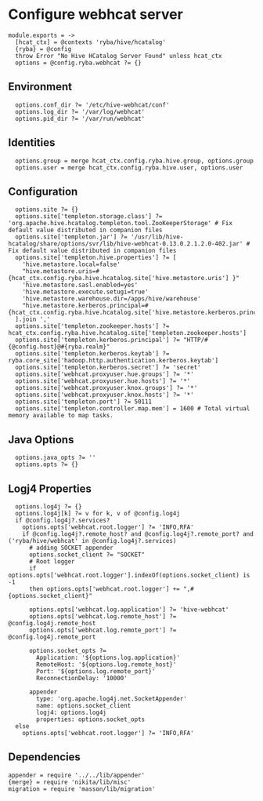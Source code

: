 
# Configure webhcat server

    module.exports = ->
      [hcat_ctx] = @contexts 'ryba/hive/hcatalog'
      {ryba} = @config
      throw Error "No Hive HCatalog Server Found" unless hcat_ctx
      options = @config.ryba.webhcat ?= {}

## Environment

      options.conf_dir ?= '/etc/hive-webhcat/conf'
      options.log_dir ?= '/var/log/webhcat'
      options.pid_dir ?= '/var/run/webhcat'

## Identities

      options.group = merge hcat_ctx.config.ryba.hive.group, options.group
      options.user = merge hcat_ctx.config.ryba.hive.user, options.user

## Configuration

      options.site ?= {}
      options.site['templeton.storage.class'] ?= 'org.apache.hive.hcatalog.templeton.tool.ZooKeeperStorage' # Fix default value distributed in companion files
      options.site['templeton.jar'] ?= '/usr/lib/hive-hcatalog/share/options/svr/lib/hive-webhcat-0.13.0.2.1.2.0-402.jar' # Fix default value distributed in companion files
      options.site['templeton.hive.properties'] ?= [
        'hive.metastore.local=false'
        "hive.metastore.uris=#{hcat_ctx.config.ryba.hive.hcatalog.site['hive.metastore.uris'] }"
        'hive.metastore.sasl.enabled=yes'
        'hive.metastore.execute.setugi=true'
        'hive.metastore.warehouse.dir=/apps/hive/warehouse'
        "hive.metastore.kerberos.principal=#{hcat_ctx.config.ryba.hive.hcatalog.site['hive.metastore.kerberos.principal']}"
      ].join ','
      options.site['templeton.zookeeper.hosts'] ?= hcat_ctx.config.ryba.hive.hcatalog.site['templeton.zookeeper.hosts']
      options.site['templeton.kerberos.principal'] ?= "HTTP/#{@config.host}@#{ryba.realm}"
      options.site['templeton.kerberos.keytab'] ?= ryba.core_site['hadoop.http.authentication.kerberos.keytab']
      options.site['templeton.kerberos.secret'] ?= 'secret'
      options.site['webhcat.proxyuser.hue.groups'] ?= '*'
      options.site['webhcat.proxyuser.hue.hosts'] ?= '*'
      options.site['webhcat.proxyuser.knox.groups'] ?= '*'
      options.site['webhcat.proxyuser.knox.hosts'] ?= '*'
      options.site['templeton.port'] ?= 50111
      options.site['templeton.controller.map.mem'] = 1600 # Total virtual memory available to map tasks.

## Java Options

      options.java_opts ?= ''
      options.opts ?= {}

## Logj4 Properties

      options.log4j ?= {}
      options.log4j[k] ?= v for k, v of @config.log4j
      if @config.log4j?.services?
        options.opts['webhcat.root.logger'] ?= 'INFO,RFA'
        if @config.log4j?.remote_host? and @config.log4j?.remote_port? and ('ryba/hive/webhcat' in @config.log4j?.services)
          # adding SOCKET appender
          options.socket_client ?= "SOCKET"
          # Root logger
          if options.opts['webhcat.root.logger'].indexOf(options.socket_client) is -1
          then options.opts['webhcat.root.logger'] += ",#{options.socket_client}"

          options.opts['webhcat.log.application'] ?= 'hive-webhcat'
          options.opts['webhcat.log.remote_host'] ?= @config.log4j.remote_host
          options.opts['webhcat.log.remote_port'] ?= @config.log4j.remote_port

          options.socket_opts ?=
            Application: '${options.log.application}'
            RemoteHost: '${options.log.remote_host}'
            Port: '${options.log.remote_port}'
            ReconnectionDelay: '10000'

          appender
            type: 'org.apache.log4j.net.SocketAppender'
            name: options.socket_client
            logj4: options.log4j
            properties: options.socket_opts
      else
        options.opts['webhcat.root.logger'] ?= 'INFO,RFA'

## Dependencies

    appender = require '../../lib/appender'
    {merge} = require 'nikita/lib/misc'
    migration = require 'masson/lib/migration'
